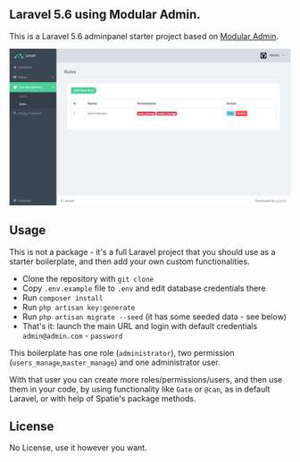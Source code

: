 ## Laravel 5.6 using Modular Admin.

This is a Laravel 5.6 adminpanel starter project based on [Modular Admin](https://github.com/modularcode/modular-admin-html).

![Laravel 5.6 using Spatie's - Laravel Permission and Modular Admin](/screenshot/Laravel5.6_role_permission_modular_admin-min.PNG?raw=true)

## Usage

This is not a package - it's a full Laravel project that you should use as a starter boilerplate, and then add your own custom functionalities.

- Clone the repository with `git clone`
- Copy `.env.example` file to `.env` and edit database credentials there
- Run `composer install`
- Run `php artisan key:generate`
- Run `php artisan migrate --seed` (it has some seeded data - see below)
- That's it: launch the main URL and login with default credentials `admin@admin.com` - `password`

This boilerplate has one role (`administrator`), two permission (`users_manage`,`master_manage`) and one administrator user.

With that user you can create more roles/permissions/users, and then use them in your code, by using functionality like `Gate` or `@can`, as in default Laravel, or with help of Spatie's package methods.

## License

No License, use it however you want.